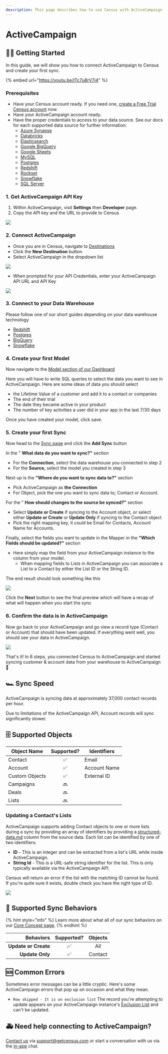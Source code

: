```yaml
---
description: This page describes how to use Census with ActiveCampaign.
---
```


# ActiveCampaign

## 🏃‍♀️ Getting Started

‌In this guide, we will show you how to connect ActiveCampaign to Census and create your first sync.

{% embed url="https://youtu.be/lTc7u8rV7i4" %}

### Prerequisites

* Have your Census account ready. If you need one, [create a Free Trial Census account](https://app.getcensus.com/) now.
* Have your ActiveCampaign account ready.
* Have the proper credentials to access to your data source. See our docs for each supported data source for further information:
  * [Azure Synapse](../sources/azure-synapse.md)
  * [Databricks](https://docs.getcensus.com/sources/databricks)
  * [Elasticsearch](https://docs.getcensus.com/sources/elasticsearch)
  * [Google BigQuery](https://docs.getcensus.com/sources/google-bigquery)
  * [Google Sheets](https://docs.getcensus.com/sources/google-sheets)
  * [MySQL](https://docs.getcensus.com/sources/mysql)
  * [Postgres](https://docs.getcensus.com/sources/postgres)
  * [Redshift](https://docs.getcensus.com/sources/redshift)
  * [Rockset](https://docs.getcensus.com/sources/rockset)
  * [Snowflake](https://docs.getcensus.com/sources/snowflake)
  * [SQL Server](https://docs.getcensus.com/sources/sql-server)

### 1. Get ActiveCampaign API Key

1. Within ActiveCampaign, visit **Settings** then **Developer** page.
2. Copy the API key and the URL to provide to Census

![](../.gitbook/assets/screely-1617902398277.png)

### 2. Connect ActiveCampaign

* Once you are in Census, navigate to [Destinations](https://app.getcensus.com/destinations)
* Click the **New Destination** button
* Select ActiveCampaign in the dropdown list

![](../.gitbook/assets/screely-1617902052429.png)

* When prompted for your API Credentials, enter your ActiveCampaign API URL and API Key

![](../.gitbook/assets/screely-1617902449109.png)

### 3. Connect to your Data Warehouse

Please follow one of our short guides depending on your data warehouse technology

* [Redshift](https://help.getcensus.com/article/10-configuring-redshift-postgresql-access)
* [Postgres](https://help.getcensus.com/article/10-configuring-redshift-postgresql-access)
* [BigQuery](https://help.getcensus.com/article/21-configuring-bigquery-access)
* [Snowflake](https://help.getcensus.com/article/8-configuring-snowflake-access)

### 4. Create your first Model

Now navigate to the [Model section of our Dashboard](https://app.getcensus.com/models)

Here you will have to write SQL queries to select the data you want to see in ActiveCampaign. Here are some ideas of data you should select

* the Lifetime Value of a customer and add it to a contact or companies
* The end of their trial
* The date they became active in your product
* The number of key activities a user did in your app in the last 7/30 days

Once you have created your model, click save.

### 5. Create your first Sync

Now head to the [Sync page](https://app.getcensus.com/syncs) and click the **Add Sync** button

In the " **What data do you want to sync?"** section

* For the **Connection**, select the data warehouse you connected in step 2
* For the **Source,** select the model you created in step 3

Next up is the **"Where do you want to sync data to?"** section

* Pick ActiveCampaign as **the Connection**
* For Object, pick the one you want to sync data to; Contact or Account.

For the " **How should changes to the source be synced?"** section

* Select **Update or Create** if syncing to the Account object, or select either **Update or Create** or **Update Only** if syncing to the Contact object
* Pick the right mapping key, it could be Email for Contacts, Account Name for Accounts.

Finally, select the fields you want to update in the Mapper in the **"Which Fields should be updated?"** section

* Here simply map the field from your ActiveCampaign instance to the column from your model.
  * When mapping fields to Lists in ActiveCampaign you can associate a List to a Contact by either the List ID or the String ID.

The end result should look something like this

![](../.gitbook/assets/screely-1617904096010.png)

Click the **Next** button to see the final preview which will have a recap of what will happen when you start the sync

### 6. Confirm the data is in ActiveCampaign

Now go back to your ActiveCampaign and go view a record type (Contact or Account) that should have been updated. If everything went well, you should see your data in ActiveCampaign.

![](../.gitbook/assets/screely-1617904230319.png)

That's it! In 6 steps, you connected Census to ActiveCampaign and started syncing customer & account data from your warehouse to ActiveCampaign 🎉

## 🏎 Sync Speed

ActiveCampaign is syncing data at approximately 37,000 contact records per hour.

Due to limitations of the ActiveCampaign API, Account records will sync significantly slower.

## 🗄 Supported Objects

| Object Name    | Supported? | Identifiers  |
| -------------- | :--------: | ------------ |
| Contact        |      ✅     | Email        |
| Account        |      ✅     | Account Name |
| Custom Objects |      ✅     | External ID  |
| Campaigns      |     🔜     |              |
| Deals          |     🔜     |              |
| Lists          |     🔜     |              |

### Updating a Contact's Lists

ActiveCampaign supports adding Contact objects to one or more lists during a sync by providing an array of identifiers by providing a [structured-data.md](../basics/data-defining/defining-source-data/structured-data.md "mention") column from the source data. Each list can be identified by one of two identifiers:

* **ID** - This is an integer and can be extracted from a list's URL while inside ActiveCampaign.
* **String Id** - This is a URL-safe string identifier for the list. This is only typically available via the ActiveCampaign API.

Census will return an error if the list with the matching ID cannot be found. If you're quite sure it exists, double check you have the right type of ID.

![](../.gitbook/assets/screely-1652234231375.png)

## 🔄 Supported Sync Behaviors

{% hint style="info" %}
Learn more about what all of our sync behaviors on our [Core Concept page](../basics/core-concept/#the-different-sync-behaviors).
{% endhint %}

|        **Behaviors** | **Supported?** | **Objects** |
| -------------------: | :------------: | :---------: |
| **Update or Create** |        ✅       |     All     |
|      **Update Only** |        ✅       |   Contact   |

## 🆘 Common Errors

Sometimes error messages can be a little cryptic. Here's some ActiveCampaign errors that pop up on occasion and what they mean.

* `Row skipped - It is on exclusion list` The record you're attempting to update appears on your ActiveCampaign instance's [Exclusion List](https://help.activecampaign.com/hc/en-us/articles/207362110-How-to-add-contacts-to-the-Exclusion-List) and can't be updated.

## 🚑 Need help connecting to ActiveCampaign?

[Contact us](mailto:support@getcensus.com) via support@getcensus.com or start a conversation with us via the [in-app](https://app.getcensus.com) chat.
